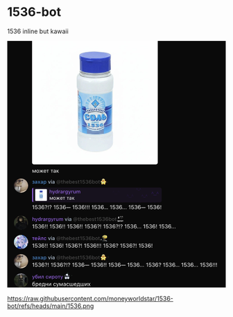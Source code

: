 # 1536-bot
1536 inline but kawaii


![1536](https://raw.githubusercontent.com/moneyworldstar/1536-bot/refs/heads/main/1536.png)



https://raw.githubusercontent.com/moneyworldstar/1536-bot/refs/heads/main/1536.png

